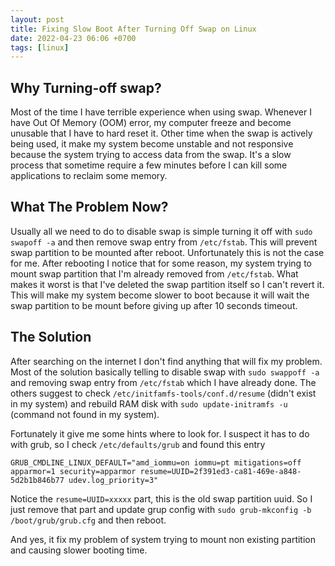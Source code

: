 ```yaml
---
layout: post
title: Fixing Slow Boot After Turning Off Swap on Linux
date: 2022-04-23 06:06 +0700
tags: [linux]
---
```


## Why Turning-off swap?
Most of the time I have terrible experience when using swap. Whenever I have Out Of Memory (OOM) error, my computer freeze and become unusable that I have to hard reset it. Other time when the swap is actively being used, it make my system become unstable and not responsive because the system trying to access data from the swap. It's a slow process that sometime require a few minutes before I can kill some applications to reclaim some memory.

## What The Problem Now?
Usually all we need to do to disable swap is simple turning it off with `sudo swapoff -a` and then remove swap entry from `/etc/fstab`. This will prevent swap partition to be mounted after reboot. Unfortunately this is not the case for me. After rebooting I notice that for some reason, my system trying to mount swap partition that I'm already removed from `/etc/fstab`. What makes it worst is that I've deleted the swap partition itself so I can't revert it. This will make my system become slower to boot because it will wait the swap partition to be mount before giving up after 10 seconds timeout.

## The Solution
After searching on the internet I don't find anything that will fix my problem. Most of the solution basically telling to disable swap with `sudo swappoff -a` and removing swap entry from `/etc/fstab` which I have already done. The others suggest to check `/etc/initfamfs-tools/conf.d/resume` (didn't exist in my system) and rebuild RAM disk with `sudo update-initramfs -u` (command not found in my system).

Fortunately it give me some hints where to look for. I suspect it has to do with grub, so I check `/etc/defaults/grub` and found this entry
```shell
GRUB_CMDLINE_LINUX_DEFAULT="amd_iommu=on iommu=pt mitigations=off apparmor=1 security=apparmor resume=UUID=2f391ed3-ca81-469e-a848-5d2b1b846b77 udev.log_priority=3"
```
Notice the `resume=UUID=xxxxx` part, this is the old swap partition uuid. So I just remove that part and update grup config with `sudo grub-mkconfig -b /boot/grub/grub.cfg` and then reboot.

And yes, it fix my problem of system trying to mount non existing partition and causing slower booting time.
